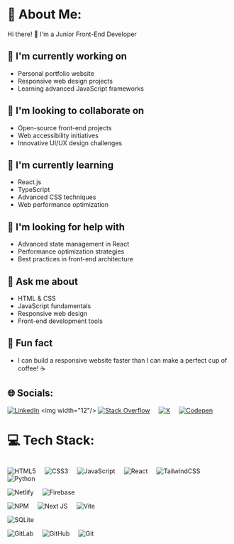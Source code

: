 # 💫 About Me:
Hi there! 👋 I'm a Junior Front-End Developer

## 🚀 I'm currently working on
- Personal portfolio website
- Responsive web design projects
- Learning advanced JavaScript frameworks

## 🤝 I'm looking to collaborate on
- Open-source front-end projects
- Web accessibility initiatives
- Innovative UI/UX design challenges

## 🌱 I'm currently learning
- React.js
- TypeScript
- Advanced CSS techniques
- Web performance optimization

## 🤔 I'm looking for help with
- Advanced state management in React
- Performance optimization strategies
- Best practices in front-end architecture

## 💬 Ask me about
- HTML & CSS
- JavaScript fundamentals
- Responsive web design
- Front-end development tools

## 🎉 Fun fact
- I can build a responsive website faster than I can make a perfect cup of coffee! ☕  

## 🌐 Socials:
[![LinkedIn](https://img.shields.io/badge/LinkedIn-%230077B5.svg?logo=linkedin&logoColor=white)]([https://linkedin.com/in/parvin-shirinova](https://www.linkedin.com/in/pervin-s-26794827a/)) 
<img width="12"/>
[![Stack Overflow](https://img.shields.io/badge/-Stackoverflow-FE7A16?logo=stack-overflow&logoColor=white)](https://stackoverflow.com/users/26446402) 
<img width="12"/>
[![X](https://img.shields.io/badge/X-black.svg?logo=X&logoColor=white)](https://x.com/parvin_sirinova) 
<img width="12"/>
[![Codepen](https://img.shields.io/badge/Codepen-000000?style=for-the-badge&logo=codepen&logoColor=white)](https://codepen.io/pervinsirinova2) 
<img width="12"/>


# 💻 Tech Stack:
<img width="12"/>

![HTML5](https://img.shields.io/badge/html5-%23E34F26.svg?style=for-the-badge&logo=html5&logoColor=white) 
<img width="12"/>
![CSS3](https://img.shields.io/badge/css3-%231572B6.svg?style=for-the-badge&logo=css3&logoColor=white) 
<img width="12"/>
![JavaScript](https://img.shields.io/badge/javascript-%23323330.svg?style=for-the-badge&logo=javascript&logoColor=%23F7DF1E) 
<img width="12"/>
![React](https://img.shields.io/badge/react-%2320232a.svg?style=for-the-badge&logo=react&logoColor=%2361DAFB) 
<img width="12"/>
![TailwindCSS](https://img.shields.io/badge/tailwindcss-%2338B2AC.svg?style=for-the-badge&logo=tailwind-css&logoColor=white)
<img width="12"/>
![Python](https://img.shields.io/badge/python-3670A0?style=for-the-badge&logo=python&logoColor=ffdd54) 
<img width="12"/>

![Netlify](https://img.shields.io/badge/netlify-%23000000.svg?style=for-the-badge&logo=netlify&logoColor=#00C7B7)
<img width="12"/>
![Firebase](https://img.shields.io/badge/firebase-%23039BE5.svg?style=for-the-badge&logo=firebase) 
<img width="12"/>

![NPM](https://img.shields.io/badge/NPM-%23CB3837.svg?style=for-the-badge&logo=npm&logoColor=white) 
<img width="12"/>
![Next JS](https://img.shields.io/badge/Next-black?style=for-the-badge&logo=next.js&logoColor=white) 
<img width="12"/>
![Vite](https://img.shields.io/badge/vite-%23646CFF.svg?style=for-the-badge&logo=vite&logoColor=white) 
<img width="12"/>

![SQLite](https://img.shields.io/badge/sqlite-%2307405e.svg?style=for-the-badge&logo=sqlite&logoColor=white) 
<img width="12"/>

![GitLab](https://img.shields.io/badge/gitlab-%23181717.svg?style=for-the-badge&logo=gitlab&logoColor=white) 
<img width="12"/>
![GitHub](https://img.shields.io/badge/github-%23121011.svg?style=for-the-badge&logo=github&logoColor=white) 
<img width="12"/>
![Git](https://img.shields.io/badge/git-%23F05033.svg?style=for-the-badge&logo=git&logoColor=white)
<img width="12"/>

